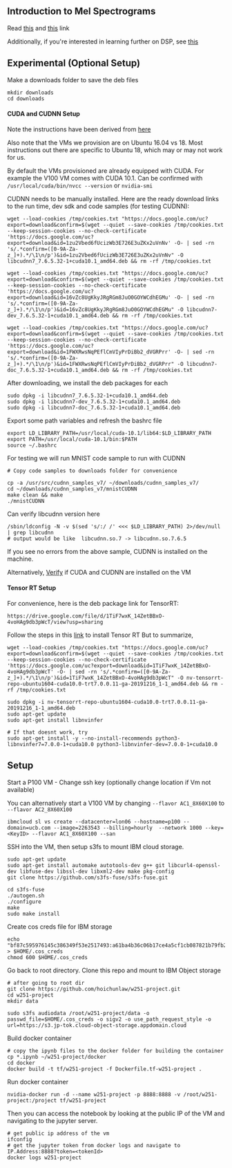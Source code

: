 ## Introduction to Mel Spectrograms

Read [this](https://medium.com/analytics-vidhya/understanding-the-mel-spectrogram-fca2afa2ce53) and [this](https://towardsdatascience.com/getting-to-know-the-mel-spectrogram-31bca3e2d9d0) link

Additionally, if you're interested in learning further on DSP, see [this](https://www.youtube.com/watch?v=NA0TwPsECUQ)

## Experimental (Optional Setup)

Make a downloads folder to save the deb files
```
mkdir downloads
cd downloads
```

#### CUDA and CUDNN Setup

Note the instructions have been derived from [here](https://gist.github.com/matheustguimaraes/43e0b65aa534db4df2918f835b9b361d)

Also note that the VMs we provision are on Ubuntu 16.04 vs 18. Most instructions out there are specific to Ubuntu 18, which may or may not work for us.

By default the VMs provisioned are already equipped with CUDA. For example the V100 VM comes with CUDA 10.1. Can be confirmed with `/usr/local/cuda/bin/nvcc --version` or `nvidia-smi`

CUDNN needs to be manually installed. Here are the ready download links to the run time, dev sdk and code samples (for testing CUDNN):

```
wget --load-cookies /tmp/cookies.txt "https://docs.google.com/uc?export=download&confirm=$(wget --quiet --save-cookies /tmp/cookies.txt --keep-session-cookies --no-check-certificate 'https://docs.google.com/uc?export=download&id=1zu2Vbed6fUcizWb3E726E3uZKx2uVnNv' -O- | sed -rn 's/.*confirm=([0-9A-Za-z_]+).*/\1\n/p')&id=1zu2Vbed6fUcizWb3E726E3uZKx2uVnNv" -O libcudnn7_7.6.5.32-1+cuda10.1_amd64.deb && rm -rf /tmp/cookies.txt
```
```
wget --load-cookies /tmp/cookies.txt "https://docs.google.com/uc?export=download&confirm=$(wget --quiet --save-cookies /tmp/cookies.txt --keep-session-cookies --no-check-certificate 'https://docs.google.com/uc?export=download&id=16vZc8UgKkyJRgRGm8JuO0GOYWCdhEGMu' -O- | sed -rn 's/.*confirm=([0-9A-Za-z_]+).*/\1\n/p')&id=16vZc8UgKkyJRgRGm8JuO0GOYWCdhEGMu" -O libcudnn7-dev_7.6.5.32-1+cuda10.1_amd64.deb && rm -rf /tmp/cookies.txt
```

```
wget --load-cookies /tmp/cookies.txt "https://docs.google.com/uc?export=download&confirm=$(wget --quiet --save-cookies /tmp/cookies.txt --keep-session-cookies --no-check-certificate 'https://docs.google.com/uc?export=download&id=1FWXRwsNqPEflCmVIyPrDiBb2_dVGRPrr' -O- | sed -rn 's/.*confirm=([0-9A-Za-z_]+).*/\1\n/p')&id=1FWXRwsNqPEflCmVIyPrDiBb2_dVGRPrr" -O libcudnn7-doc_7.6.5.32-1+cuda10.1_amd64.deb && rm -rf /tmp/cookies.txt
```

After downloading, we install the deb packages for each
```
sudo dpkg -i libcudnn7_7.6.5.32-1+cuda10.1_amd64.deb
sudo dpkg -i libcudnn7-dev_7.6.5.32-1+cuda10.1_amd64.deb
sudo dpkg -i libcudnn7-doc_7.6.5.32-1+cuda10.1_amd64.deb
```

Export some path variables and refresh the bashrc file
```
export LD_LIBRARY_PATH=/usr/local/cuda-10.1/lib64:$LD_LIBRARY_PATH
export PATH=/usr/local/cuda-10.1/bin:$PATH
source ~/.bashrc 
```

For testing we will run MNIST code sample to run with CUDNN
```
# Copy code samples to downloads folder for convenience

cp -a /usr/src/cudnn_samples_v7/ ~/downloads/cudnn_samples_v7/
cd ~/downloads/cudnn_samples_v7/mnistCUDNN
make clean && make
./mnistCUDNN
```

Can verify libcudnn version here
```
/sbin/ldconfig -N -v $(sed 's/:/ /' <<< $LD_LIBRARY_PATH) 2>/dev/null | grep libcudnn
# output would be like	libcudnn.so.7 -> libcudnn.so.7.6.5
```

If you see no errors from the above sample, CUDNN is installed on the machine.

Alternatively, [Verify](https://medium.com/@changrongko/nv-how-to-check-cuda-and-cudnn-version-e05aa21daf6c) if CUDA and CUDNN are installed on the VM

#### Tensor RT Setup


For convenience, here is the deb package link for TensorRT: 
```
https://drive.google.com/file/d/1TiF7wxK_14ZetBBxO-4voHAg9db3pWcT/view?usp=sharing
```

Follow the steps in this [link](https://docs.nvidia.com/deeplearning/tensorrt/archives/tensorrt_301/tensorrt-install-guide/index.html) to install Tensor RT
But to summarize,

```
wget --load-cookies /tmp/cookies.txt "https://docs.google.com/uc?export=download&confirm=$(wget --quiet --save-cookies /tmp/cookies.txt --keep-session-cookies --no-check-certificate 'https://docs.google.com/uc?export=download&id=1TiF7wxK_14ZetBBxO-4voHAg9db3pWcT' -O- | sed -rn 's/.*confirm=([0-9A-Za-z_]+).*/\1\n/p')&id=1TiF7wxK_14ZetBBxO-4voHAg9db3pWcT" -O nv-tensorrt-repo-ubuntu1604-cuda10.0-trt7.0.0.11-ga-20191216_1-1_amd64.deb && rm -rf /tmp/cookies.txt
```

```
sudo dpkg -i nv-tensorrt-repo-ubuntu1604-cuda10.0-trt7.0.0.11-ga-20191216_1-1_amd64.deb
sudo apt-get update
sudo apt-get install libnvinfer

# If that doesnt work, try
sudo apt-get install -y --no-install-recommends python3-libnvinfer7=7.0.0-1+cuda10.0 python3-libnvinfer-dev=7.0.0-1+cuda10.0
```
## Setup

Start a P100 VM - Change ssh key (optionally change location if Vm not available)

You can alternatively start a V100 VM by changing `--flavor AC1_8X60X100` to `--flavor AC2_8X60X100`

```
ibmcloud sl vs create --datacenter=lon06 --hostname=p100 --domain=ucb.com --image=2263543 --billing=hourly  --network 1000 --key=<KeyID> --flavor AC1_8X60X100 --san
```

SSH into the VM, then setup s3fs to mount IBM cloud storage.

```
sudo apt-get update
sudo apt-get install automake autotools-dev g++ git libcurl4-openssl-dev libfuse-dev libssl-dev libxml2-dev make pkg-config
git clone https://github.com/s3fs-fuse/s3fs-fuse.git

cd s3fs-fuse
./autogen.sh
./configure
make
sudo make install

```
Create cos creds file for IBM storage

```
echo "bf87c595976145c386349f53e2517493:a61ba4b36c06b17ce4a5cf1cb087821b79fb293c42b1e617" > $HOME/.cos_creds
chmod 600 $HOME/.cos_creds
```
Go back to root directory. Clone this repo and mount to IBM Object storage

```
# after going to root dir
git clone https://github.com/hoichunlaw/w251-project.git
cd w251-project
mkdir data

sudo s3fs audiodata /root/w251-project/data -o passwd_file=$HOME/.cos_creds -o sigv2 -o use_path_request_style -o url=https://s3.jp-tok.cloud-object-storage.appdomain.cloud
```

Build docker container

```
# copy the ipynb files to the docker folder for building the container
cp *.ipynb ~/w251-project/docker
cd docker
docker build -t tf/w251-project -f Dockerfile.tf-w251-project .
```

Run docker container

```
nvidia-docker run -d --name w251-project -p 8888:8888 -v /root/w251-project:/project tf/w251-project
```

Then you can access the notebook by looking at the public IP of the VM and navigating to the jupyter server.
```
# get public ip address of the vm
ifconfig
# get the jupyter token from docker logs and navigate to IP.Address:8888?token=<tokenId>
docker logs w251-project
```

